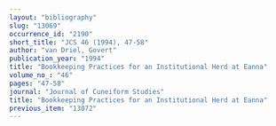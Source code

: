 ```yaml
---
layout: "bibliography"
slug: "13069"
occurrence_id: "2190"
short_title: "JCS 46 (1994), 47-58"
author: "van Driel, Govert"
publication_year: "1994"
title: "Bookkeeping Practices for an Institutional Herd at Eanna"
volume_no_: "46"
pages: "47-58"
journal: "Journal of Cuneiform Studies"
title: "Bookkeeping Practices for an Institutional Herd at Eanna"
previous_item: "13072"
---
```

